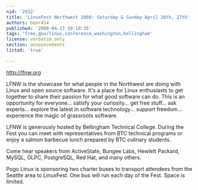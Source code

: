 ```yaml
---
nid: '2832'
title: 'LinuxFest Northwest 2008: Saturday & Sunday April 26th, 27th'
authors: bear454
published: '2008-04-17 19:10:35'
tags: 'free,gnu/linux,conference,washington,bellingham'
license: verbatim_only
section: announcements
listed: 'true'

---
```

http://lfnw.org

LFNW is the showcase for what people in the Northwest are doing with Linux and open source software. It's a place for Linux enthusiasts to get together to share their passion for what good software can do. This is an opportunity for everyone... satisfy your curiosity... get free stuff... ask experts... explore the latest in software technology... support freedom... experience the magic of grassroots software.

LFNW is generously hosted by Bellingham Technical College. During the Fest you can meet with representatives from BTC technical programs or enjoy a salmon barbecue lunch prepared by BTC culinary students.

Come hear speakers from ActiveState, Bungee Labs, Hewlett Packard, MySQL, OLPC, PostgreSQL, Red Hat, and many others.

Pogo Linux is sponsoring two charter buses to transport attendees from the Seattle area to LinuxFest. One bus will run each day of the Fest. Space is limited.